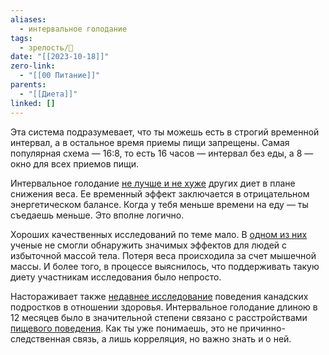 ```yaml
---
aliases:
  - интервальное голодание
tags:
  - зрелость/🌱
date: "[[2023-10-18]]"
zero-link:
  - "[[00 Питание]]"
parents:
  - "[[Диета]]"
linked: []
---
```

Эта система подразумевает, что ты можешь есть в строгий временной интервал, а в остальное время приемы пищи запрещены. Самая популярная схема — 16:8, то есть 16 часов — интервал без еды, а 8 — окно для всех приемов пищи.

Интервальное голодание [не лучше и не хуже](https://www.ncbi.nlm.nih.gov/pmc/articles/PMC6304782/) других диет в плане снижения веса. Ее временный эффект заключается в отрицательном энергетическом балансе. Когда у тебя меньше времени на еду — ты съедаешь меньше. Это вполне логично.

Хороших качественных исследований по теме мало. В [одном из них](https://jamanetwork.com/journals/jamainternalmedicine/article-abstract/2771095) ученые не смогли обнаружить значимых эффектов для людей с избыточной массой тела. Потеря веса происходила за счет мышечной массы. И более того, в процессе выяснилось, что поддерживать такую диету участникам исследования было непросто.

Настораживает также [недавнее исследование](https://www.sciencedirect.com/science/article/abs/pii/S1471015322000873?via%3Dihub) поведения канадских подростков в отношении здоровья. Интервальное голодание длиною в 12 месяцев было в значительной степени связано с расстройствами [пищевого поведения](Пищевое%20поведение.md). Как ты уже понимаешь, это не причинно-следственная связь, а лишь корреляция, но важно знать и о ней.